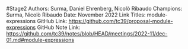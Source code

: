 #Stage2
Authors: Surma, Daniel Ehrenberg, Nicolò Ribaudo
Champions: Surma, Nicolò Ribaudo
Date: November 2022
Link Titles: module-expressions
GitHub Link: https://github.com/tc39/proposal-module-expressions
GitHub Note Link: https://github.com/tc39/notes/blob/HEAD/meetings/2022-11/dec-01.md#module-expressions
